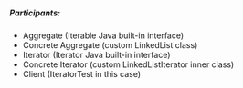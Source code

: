 ##### Participants:
- Aggregate (Iterable<T> Java built-in interface)
- Concrete Aggregate (custom LinkedList class)
- Iterator (Iterator<T> Java built-in interface)
- Concrete Iterator (custom LinkedListIterator inner class)
- Client (IteratorTest in this case)

